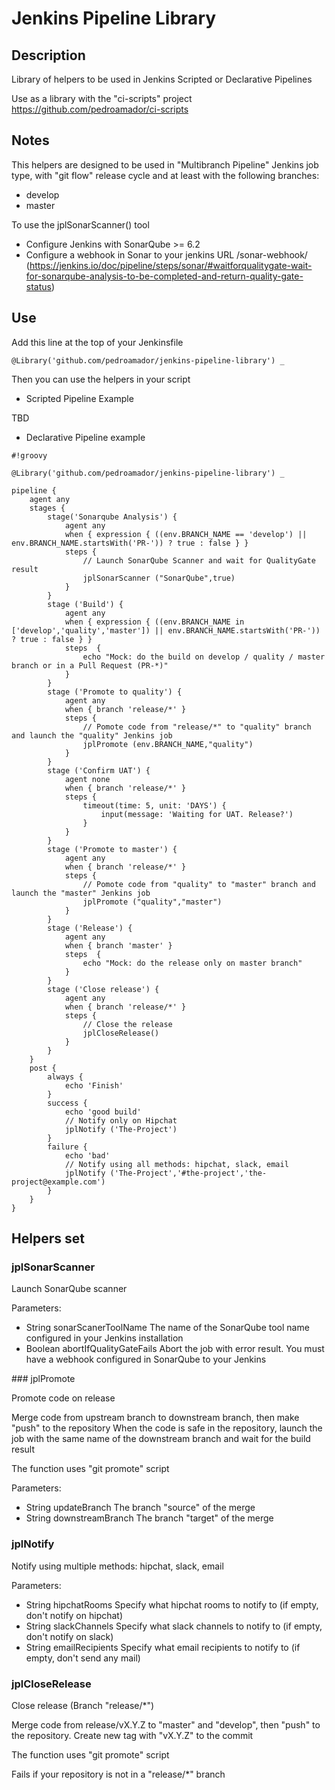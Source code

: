 # Jenkins Pipeline Library

## Description

Library of helpers to be used in Jenkins Scripted or Declarative Pipelines

Use as a library with the "ci-scripts" project https://github.com/pedroamador/ci-scripts

## Notes

This helpers are designed to be used in "Multibranch Pipeline" Jenkins job type, with "git flow" release cycle and at least with the following branches:

* develop
* master

To use the jplSonarScanner() tool

* Configure Jenkins with SonarQube >= 6.2
* Configure a webhook in Sonar to your jenkins URL <your-jenkins-instance>/sonar-webhook/ (https://jenkins.io/doc/pipeline/steps/sonar/#waitforqualitygate-wait-for-sonarqube-analysis-to-be-completed-and-return-quality-gate-status)

## Use

Add this line at the top of your Jenkinsfile

    @Library('github.com/pedroamador/jenkins-pipeline-library') _

Then you can use the helpers in your script

* Scripted Pipeline Example

TBD

* Declarative Pipeline example

```
#!groovy

@Library('github.com/pedroamador/jenkins-pipeline-library') _

pipeline {
    agent any
    stages {
        stage('Sonarqube Analysis') {
            agent any
            when { expression { ((env.BRANCH_NAME == 'develop') || env.BRANCH_NAME.startsWith('PR-')) ? true : false } }
            steps {
                // Launch SonarQube Scanner and wait for QualityGate result
                jplSonarScanner ("SonarQube",true)
            }
        }
        stage ('Build') {
            agent any
            when { expression { ((env.BRANCH_NAME in ['develop','quality','master']) || env.BRANCH_NAME.startsWith('PR-')) ? true : false } }
            steps  {
                echo "Mock: do the build on develop / quality / master branch or in a Pull Request (PR-*)"
            }
        }
        stage ('Promote to quality') {
            agent any
            when { branch 'release/*' }
            steps {
                // Pomote code from "release/*" to "quality" branch and launch the "quality" Jenkins job
                jplPromote (env.BRANCH_NAME,"quality")
            }
        }
        stage ('Confirm UAT') {
            agent none
            when { branch 'release/*' }
            steps {
                timeout(time: 5, unit: 'DAYS') {
                    input(message: 'Waiting for UAT. Release?')
                }
            }
        }
        stage ('Promote to master') {
            agent any
            when { branch 'release/*' }
            steps {
                // Pomote code from "quality" to "master" branch and launch the "master" Jenkins job
                jplPromote ("quality","master")
            }
        }
        stage ('Release') {
            agent any
            when { branch 'master' }
            steps  {
                echo "Mock: do the release only on master branch"
            }
        }
        stage ('Close release') {
            agent any
            when { branch 'release/*' }
            steps {
                // Close the release
                jplCloseRelease()
            }
        }
    }
    post {
        always {
            echo 'Finish'
        }
        success {
            echo 'good build'
            // Notify only on Hipchat
            jplNotify ('The-Project')
        }
        failure {
            echo 'bad'
            // Notify using all methods: hipchat, slack, email
            jplNotify ('The-Project','#the-project','the-project@example.com')
        }
    }
}
```

## Helpers set

### jplSonarScanner

Launch SonarQube scanner

Parameters:
* String sonarScanerToolName The name of the SonarQube tool name configured in your Jenkins installation
* Boolean abortIfQualityGateFails Abort the job with error result. You must have a webhook configured in SonarQube to your Jenkins

### jplPromote

Promote code on release

Merge code from upstream branch to downstream branch, then make "push" to the repository
When the code is safe in the repository, launch the job with the same name of the downstream branch and wait for the build result

The function uses "git promote" script

Parameters:
* String updateBranch The branch "source" of the merge
* String downstreamBranch The branch "target" of the merge


### jplNotify

Notify using multiple methods: hipchat, slack, email

Parameters:
* String hipchatRooms Specify what hipchat rooms to notify to (if empty, don't notify on hipchat)
* String slackChannels Specify what slack channels to notify to (if empty, don't notify on slack)
* String emailRecipients Specify what email recipients to notify to (if empty, don't send any mail)

### jplCloseRelease

Close release (Branch "release/*")

Merge code from release/vX.Y.Z to "master" and "develop", then "push" to the repository.
Create new tag with "vX.Y.Z" to the commit

The function uses "git promote" script

Fails if your repository is not in a "release/*" branch
